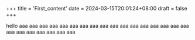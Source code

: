+++
title = 'First_content'
date = 2024-03-15T20:01:24+08:00
draft = false
+++

hello
aaa
aaa
aaa
aaa
aaa
aaa
aaa
aaa
aaa
aaa
aaa
aaa
aaa
aaa
aaa
aaa
aaa
aaa
aaa
aaa
aaa
aaa
aaa
aaa
